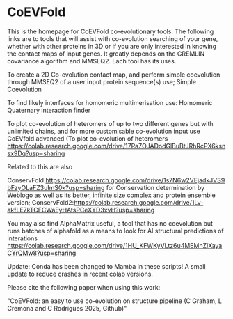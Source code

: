 # CoEVFold

This is the homepage for CoEVFold co-evolutionary tools. The following links are to tools that will assist with co-evolution searching of your gene, whether with other proteins in 3D or if you are only interested in knowing the contact maps of input genes. It greatly depends on the GREMLIN covariance algorithm and MMSEQ2. Each tool has its uses.

To create a 2D Co-evolution contact map, and perform simple coevolution through MMSEQ2 of a user input protein sequence(s) use; Simple Coevolution

To find likely interfaces for homomeric multimerisation use: Homomeric Quaternary interaction finder

To plot co-evolution of heteromers of up to two different genes but with unlimited chains, and for more customisable co-evolution input use CoEVfold advanced (To plot co-evolution of heteromers https://colab.research.google.com/drive/17Ra7OJADodGlBuBtJRhRcPX6ksnsx9Dq?usp=sharing

Related to this are also

ConservFold:https://colab.research.google.com/drive/1s7N6w2VEjadkJVS9bFzyOLaFZ3uImS0k?usp=sharing for Conservation determination by Weblogo as well as its better, infinite size complex and protein ensemble version; ConservFold2:https://colab.research.google.com/drive/1Lv-akfLE7kTCFCWaEyHAtsPCeXYD3xvH?usp=sharing

You may also find AlphaMatrix useful, a tool that has no coevolution but runs batches of alphafold as a means to look for AI structural predictions of interations https://colab.research.google.com/drive/1HU_KFWKyVLtz6u4MEMnZlXayaCYrQMw8?usp=sharing

Update: Conda has been changed to Mamba in these scripts! A small update to reduce crashes in recent colab versions.

Please cite the following paper when using this work:

"CoEVFold: an easy to use co-evolution on structure pipeline (C Graham, L Cremona and C Rodrigues 2025, Github)"

